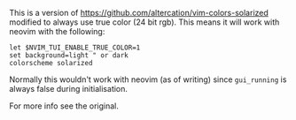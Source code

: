 This is a version of https://github.com/altercation/vim-colors-solarized
modified to always use true color (24 bit rgb). This means it will work with
neovim with the following:

    let $NVIM_TUI_ENABLE_TRUE_COLOR=1
    set background=light " or dark
    colorscheme solarized

Normally this wouldn't work with neovim (as of writing) since `gui_running` is always false during initialisation.

For more info see the original.
